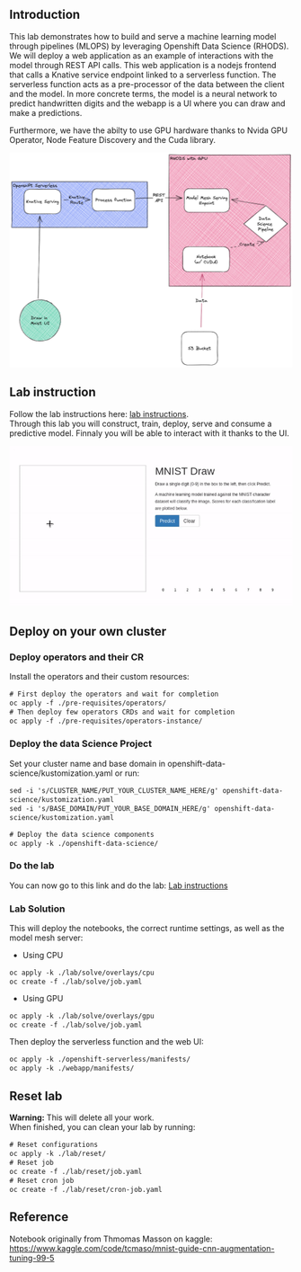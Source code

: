 ## Introduction

This lab demonstrates how to build and serve a machine learning model through pipelines (MLOPS) by leveraging Openshift Data Science (RHODS). We will deploy a web application as an example of interactions with the model through REST API calls. This web application is a nodejs frontend that calls a Knative service endpoint linked to a serverless function. The serverless function acts as a pre-processor of the data between the client and the model. In more concrete terms, the model is a neural network to predict handwritten digits and the webapp is a UI where you can draw and make a predictions.  

Furthermore, we have the abilty to use GPU hardware thanks to Nvida GPU Operator, Node Feature Discovery and the Cuda library.

![archi-schema](./docs/now.png)

## Lab instruction

Follow the lab instructions here: [lab instructions](./docs/lab-instructions.md).  
Through this lab you will construct, train, deploy, serve and consume a predictive model. Finnaly you will be able to interact with it thanks to the UI.

![final-result.gif](./docs/gif/final-result.gif)


## Deploy on your own cluster

### Deploy operators and their CR

Install the operators and their custom resources:

```shell
# First deploy the operators and wait for completion
oc apply -f ./pre-requisites/operators/
# Then deploy few operators CRDs and wait for completion
oc apply -f ./pre-requisites/operators-instance/
```

### Deploy the data Science Project

Set your cluster name and base domain in openshift-data-science/kustomization.yaml or run: 
```shell
sed -i 's/CLUSTER_NAME/PUT_YOUR_CLUSTER_NAME_HERE/g' openshift-data-science/kustomization.yaml
sed -i 's/BASE_DOMAIN/PUT_YOUR_BASE_DOMAIN_HERE/g' openshift-data-science/kustomization.yaml
```

```shell
# Deploy the data science components
oc apply -k ./openshift-data-science/
```

### Do the lab

You can now go to this link and do the lab: [Lab instructions](./docs/lab-instructions.md)

### Lab Solution

This will deploy the notebooks, the correct runtime settings, as well as the model mesh server:
- Using CPU
```shell
oc apply -k ./lab/solve/overlays/cpu
oc create -f ./lab/solve/job.yaml
```
- Using GPU
```shell
oc apply -k ./lab/solve/overlays/gpu
oc create -f ./lab/solve/job.yaml
```
Then deploy the serverless function and the web UI:

```shell
oc apply -k ./openshift-serverless/manifests/
oc apply -k ./webapp/manifests/
```

## Reset lab

**Warning:** This will delete all your work.  
When finished, you can clean your lab by running:

```shell
# Reset configurations
oc apply -k ./lab/reset/
# Reset job
oc create -f ./lab/reset/job.yaml
# Reset cron job
oc create -f ./lab/reset/cron-job.yaml
```

## Reference

Notebook originally from Thmomas Masson on kaggle: https://www.kaggle.com/code/tcmaso/mnist-guide-cnn-augmentation-tuning-99-5